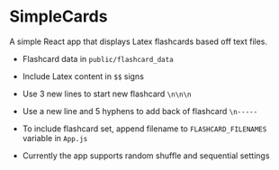 # SimpleCards

A simple React app that displays Latex flashcards based off text files.

- Flashcard data in `public/flashcard_data`

- Include Latex content in `$$` signs

- Use 3 new lines to start new flashcard `\n\n\n`

- Use a new line and 5 hyphens to add back of flashcard `\n-----`

- To include flashcard set, append filename to `FLASHCARD_FILENAMES` variable in `App.js`

- Currently the app supports random shuffle and sequential settings